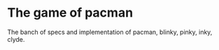 The game of pacman
======

The banch of specs and implementation of pacman, blinky, pinky, inky, clyde.
